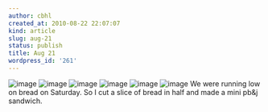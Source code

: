 ```yaml
---
author: cbhl
created_at: 2010-08-22 22:07:07
kind: article
slug: aug-21
status: publish
title: Aug 21
wordpress_id: '261'
---
```


![image](http://blog.azuresky.ca/blog/wp-content/uploads/2010/08/wpid-IMG_20100821_180632.jpg)
![image](http://blog.azuresky.ca/blog/wp-content/uploads/2010/08/wpid-IMG_20100821_180713.jpg)
![image](http://blog.azuresky.ca/blog/wp-content/uploads/2010/08/wpid-IMG_20100821_180724.jpg)
![image](http://blog.azuresky.ca/blog/wp-content/uploads/2010/08/wpid-IMG_20100821_180740.jpg)
![image](http://blog.azuresky.ca/blog/wp-content/uploads/2010/08/wpid-IMG_20100821_180801.jpg)
![image](http://blog.azuresky.ca/blog/wp-content/uploads/2010/08/wpid-IMG_20100821_180832.jpg)
We were running low on bread on Saturday. So I cut a slice of bread in
half and made a mini pb&j sandwich.
